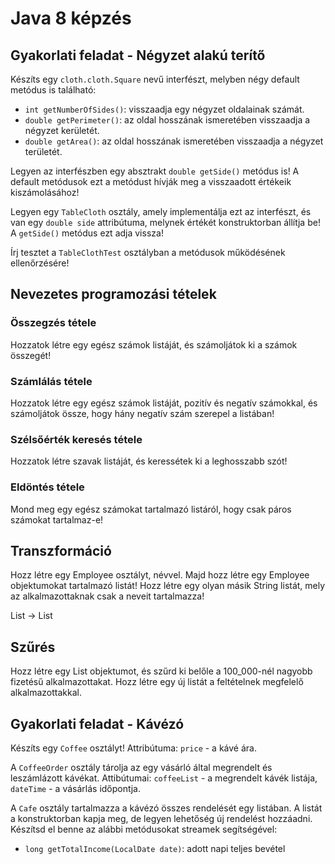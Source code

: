 # Java 8 képzés

## Gyakorlati feladat - Négyzet alakú terítő

Készíts egy `cloth.cloth.Square` nevű interfészt, melyben négy default metódus is található:

* `int getNumberOfSides()`: visszaadja egy négyzet oldalainak számát.
* `double getPerimeter()`: az oldal hosszának ismeretében visszaadja a négyzet kerületét.
* `double getArea()`: az oldal hosszának ismeretében visszaadja a négyzet területét.

Legyen az interfészben egy absztrakt `double getSide()` metódus is! A default metódusok ezt a metódust hívják 
meg a visszaadott értékeik kiszámolásához!

Legyen egy `TableCloth` osztály, amely implementálja ezt az interfészt, és van egy `double side` 
attribútuma, melynek értékét konstruktorban állítja be! A `getSide()` metódus ezt adja vissza!

Írj tesztet a `TableClothTest` osztályban a metódusok működésének ellenőrzésére!

## Nevezetes programozási tételek

### Összegzés tétele

Hozzatok létre egy egész számok listáját, és számoljátok ki a számok összegét!

### Számlálás tétele

Hozzatok létre egy egész számok listáját, pozitív és negatív számokkal,
és számoljátok össze, hogy hány negatív szám szerepel a listában!

### Szélsőérték keresés tétele

Hozzatok létre szavak listáját, és keressétek ki a leghosszabb szót!

### Eldöntés tétele

Mond meg egy egész számokat tartalmazó listáról, hogy csak
páros számokat tartalmaz-e!

## Transzformáció

Hozz létre egy Employee osztályt, névvel. Majd hozz létre egy Employee
objektumokat tartalmazó listát!
Hozz létre egy olyan másik String listát, mely az alkalmazottaknak csak a neveit
tartalmazza!

List<Employee> -> List<String>

## Szűrés

Hozz létre egy List<Employee> objektumot, és szűrd ki belőle a 100_000-nél 
nagyobb fizetésű alkalmazottakat. Hozz létre egy új listát a feltételnek
megfelelő alkalmazottakkal.

## Gyakorlati feladat - Kávézó

Készíts egy `Coffee` osztályt! Attribútuma: `price` - a kávé ára. 

A `CoffeeOrder` osztály tárolja az egy vásárló által megrendelt és leszámlázott kávékat. 
Attibútumai: `coffeeList` - a megrendelt kávék listája, `dateTime` - a vásárlás időpontja.

A `Cafe` osztály tartalmazza a kávézó összes rendelését egy listában. A listát a konstruktorban kapja meg, 
de legyen lehetőség új rendelést hozzáadni. Készítsd el benne az alábbi metódusokat streamek segítségével:

* `long getTotalIncome(LocalDate date)`: adott napi teljes bevétel

